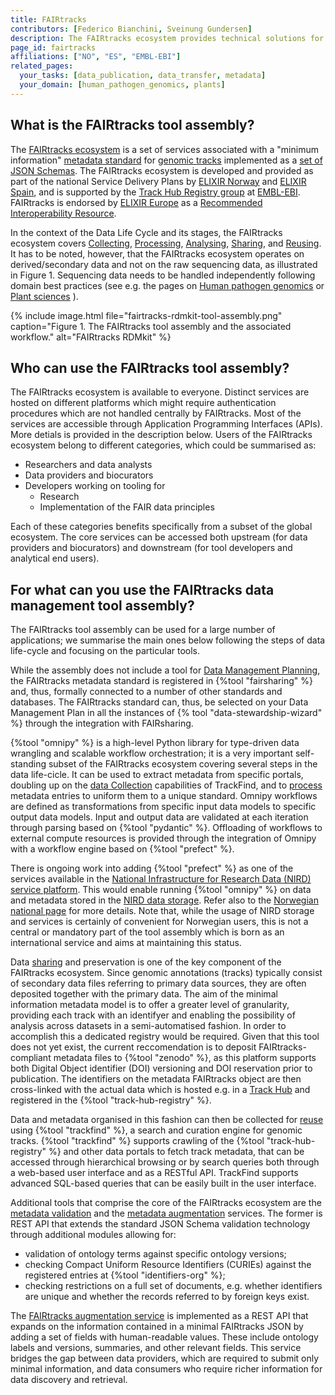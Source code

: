 ```yaml
---
title: FAIRtracks
contributors: [Federico Bianchini, Sveinung Gundersen]
description: The FAIRtracks ecosystem provides technical solutions for the FAIRification of genome browser track files
page_id: fairtracks
affiliations: ["NO", "ES", "EMBL-EBI"]
related_pages: 
  your_tasks: [data_publication, data_transfer, metadata]
  your_domain: [human_pathogen_genomics, plants]
---
```


## What is the FAIRtracks tool assembly?

The [FAIRtracks ecosystem](https://fairtracks.net/) is a set of services associated with a "minimum information"
[metadata standard](https://fairtracks.net/standards/#standards-01-fairtracks) for
[genomic tracks](https://fairtracks.net/tracks/#tracks-01-genomic-tracks)
implemented as a [set of JSON Schemas](https://github.com/fairtracks/fairtracks_standard/tree/master/json/schema).
The FAIRtracks ecosystem is developed and provided as part of the national Service Delivery Plans by
[ELIXIR Norway](https://elixir.no/) and [ELIXIR Spain](https://elixir-europe.org/about-us/who-we-are/nodes/spain),
and is supported by the [Track Hub Registry group](https://trackhubregistry.org/) at [EMBL-EBI](https://www.ebi.ac.uk/).
FAIRtracks is endorsed by [ELIXIR Europe](https://elixir-europe.org/) as a
[Recommended Interoperability Resource](https://elixir-europe.org/platforms/interoperability/rirs).

In the context of the Data Life Cycle and its stages, the FAIRtracks ecosystem covers [Collecting](collecting), [Processing](processing),
[Analysing](analysing), [Sharing](sharing), and [Reusing](reusing). It has to be noted, however, that the FAIRtracks ecosystem operates
on derived/secondary data and not on the raw sequencing data, as illustrated in Figure 1.
Sequencing data needs to be handled independently following domain best practices
(see e.g. the pages on [Human pathogen genomics](human_pathogen_genomics) or [Plant sciences](plant_sciences) ).

{% include image.html file="fairtracks-rdmkit-tool-assembly.png" caption="Figure 1. The FAIRtracks tool assembly and the associated workflow."
alt="FAIRtracks RDMkit" %}

## Who can use the FAIRtracks tool assembly?

The FAIRtracks ecosystem is available to everyone.
Distinct services are hosted on different platforms which might require authentication procedures which are not handled centrally by FAIRtracks.
Most of the services are accessible through Application Programming Interfaces (APIs). More detials is provided in the description below.
Users of the FAIRtracks ecosystem belong to different categories, which could be summarised as:

- Researchers and data analysts
- Data providers and biocurators
- Developers working on tooling for
  - Research
  - Implementation of the FAIR data principles

Each of these categories benefits specifically from a subset of the global ecosystem.
The core services can be accessed both upstream (for data providers and biocurators) and downstream (for tool developers and analytical end users).

## For what can you use the FAIRtracks data management tool assembly?

The FAIRtracks tool assembly can be used for a large number of applications; we summarise the main ones below following the steps of data life-cycle
and focusing on the particular tools. 

While the assembly does not include a tool for [Data Management Planning](dmp),
the FAIRtracks metadata standard is registered in {%tool "fairsharing" %}
and, thus, formally connected to a number of other standards and databases.
The FAIRtracks standard can, thus, be selected on your Data Management Plan in all the instances of {% tool "data-stewardship-wizard" %} through
the integration with FAIRsharing. 

{%tool "omnipy" %} is a high-level Python library for type-driven data wrangling and scalable workflow orchestration;
it is a very important self-standing subset of the FAIRtracks ecosystem covering several steps in the data life-cicle.
It can be used to extract metadata from specific portals, doubling up on the [data Collection](collecting)
capabilities of TrackFind, and to [process](processing) metadata entries to uniform them to a unique standard.
Omnipy workflows are defined as transformations from specific input data models to specific output data models.
Input and output data are validated at each iteration through parsing based on {%tool "pydantic" %}.
Offloading of workflows to external compute resources is provided through the integration of Omnipy with a
workflow engine based on {%tool "prefect" %}.

There is ongoing work into adding {%tool "prefect" %} as one of the services available in the
[National Infrastructure for Research Data (NIRD) service platform](https://www.sigma2.no/nird-service-platform).
This would enable running {%tool "omnipy" %} on data and metadata stored in the [NIRD data storage](https://www.sigma2.no/data-storage).
Refer also to the [Norwegian national page](no_resources) for more details. Note that, while the usage of NIRD storage and services
is certainly of convenient for Norwegian users, this is not a central or mandatory part of the tool assembly which is born as an international
service and aims at maintaining this status.

Data [sharing](sharing) and preservation is one of the key component of the FAIRtracks ecosystem.
Since genomic annotations (tracks) typically consist of secondary data files referring to primary data sources,
they are often deposited together with the primary data. The aim of the minimal information metadata model is to
offer a greater level of granularity, providing each track with an identifyer and enabling the possibility of analysis across datasets
in a semi-automatised fashion. In order to accomplish this a dedicated registry would be required. Given that this tool does not yet exist,
the current reccomendation is to deposit FAIRtracks-compliant metadata files to {%tool "zenodo" %},
as this platform supports both Digital Object identifier (DOI) versioning and DOI reservation prior to publication.
The identifiers on the metadata FAIRtracks object are then cross-linked with the actual data which is hosted
e.g. in a [Track Hub](https://genome.ucsc.edu/goldenPath/help/hgTrackHubHelp.html) and registered in
the {%tool "track-hub-registry" %}.

Data and metadata organised in this fashion can then be collected for [reuse](reusing) using {%tool "trackfind" %},
a search and curation engine for genomic tracks.
{%tool "trackfind" %} supports crawling of the {%tool "track-hub-registry" %} and other data portals to fetch track metadata,
that can be accessed through hierarchical browsing or by search queries both through a web-based user interface and as a RESTful API.
TrackFind supports advanced SQL-based queries that can be easily built in the user interface.

Additional tools that comprise the core of the FAIRtracks ecosystem are the
[metadata validation](https://fairtracks.net/services/?category=Core%20services&tags%5B0%5D=Metadata%20validation) and the
[metadata augmentation](https://fairtracks.net/services/?category=Core%20services&tags%5B0%5D=Metadata%20augmentation) services.
The former is REST API that extends the standard JSON Schema validation technology through additional modules allowing for:

* validation of ontology terms against specific ontology versions;
* checking Compact Uniform Resource Identifiers (CURIEs) against the registered entries at {%tool "identifiers-org" %};
* checking restrictions on a full set of documents, e.g. whether identifiers are unique and whether the records referred to by foreign keys exist.

The [FAIRtracks augmentation service](https://fairtracks.net/services/?category=Core%20services&tags%5B0%5D=Metadata%20augmentation)
is implemented as a REST API that expands on the information contained in a minimal FAIRtracks JSON by adding
a set of fields with human-readable values. These include ontology labels and versions, summaries, and other relevant fields.
This service bridges the gap between data providers, which are required to submit only minimal information, and data consumers
who require richer information for data discovery and retrieval.
